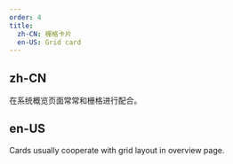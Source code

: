 ```yaml
---
order: 4
title:
  zh-CN: 栅格卡片
  en-US: Grid card
---
```


## zh-CN

在系统概览页面常常和栅格进行配合。

## en-US

Cards usually cooperate with grid layout in overview page.
